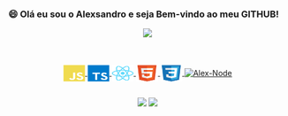 ###  😄 Olá eu sou o Alexsandro e seja Bem-vindo ao meu GITHUB! 
<div align="center">
  <a href="https://github.com/AlexsandroGomesClemente">
  <img height="180em" src="https://github-readme-stats.vercel.app/api?username=AlexsandroGomesClemente&show_icons=true&theme=dark&include_all_commits=true&count_private=true"/>
  <!-- <img height="400em" width="400em" src="https://github-readme-stats.vercel.app/api/top-langs/?username=AlexsandroGomesClemente&layout=compact&langs_count=7&theme=dark"/>
</div>-->
  
  
 ##
 <div style="display: inline_block"><br>
  <img align="center" alt="Alex-Js" height="30" width="40" src="https://raw.githubusercontent.com/devicons/devicon/master/icons/javascript/javascript-plain.svg">
  <img align="center" alt="Alex-Ts" height="30" width="40" src="https://raw.githubusercontent.com/devicons/devicon/master/icons/typescript/typescript-plain.svg">
  <img align="center" alt="Alex-React" height="30" width="40" src="https://raw.githubusercontent.com/devicons/devicon/master/icons/react/react-original.svg">
  <img align="center" alt="Alex-HTML" height="30" width="40" src="https://raw.githubusercontent.com/devicons/devicon/master/icons/html5/html5-original.svg">
  <img align="center" alt="Alex-CSS" height="30" width="40" src="https://raw.githubusercontent.com/devicons/devicon/master/icons/css3/css3-original.svg">
  <img align="center" alt="Alex-Node" height="30" width="40" src="https://cdn.jsdelivr.net/gh/devicons/devicon/icons/nodejs/nodejs-original.svg" />
</div>
  
 ##
  
 <div> 
  <a href = "mailto:alex.gomes.clemente@gmail.com"><img src="https://img.shields.io/badge/-Gmail-%23333?style=for-the-badge&logo=gmail&logoColor=white" target="_blank"></a>
  <a href="https://www.linkedin.com/in/alexsandro-gomes-clemente-7842a21ba/" target="_blank"><img src="https://img.shields.io/badge/-LinkedIn-%230077B5?style=for-the-badge&logo=linkedin&logoColor=white" target="_blank"></a> 
   
   
  
  
  
  
  
  
